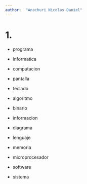```yaml
---
author:  "Anachuri Nicolas Daniel"
---
```


# 1.

- programa
 
- informatica

- computacion

- pantalla

- teclado 

- algoritmo

- binario 

- informacion

- diagrama 

- lenguaje

- memoria

- microprocesador

- software 

 - sistema




